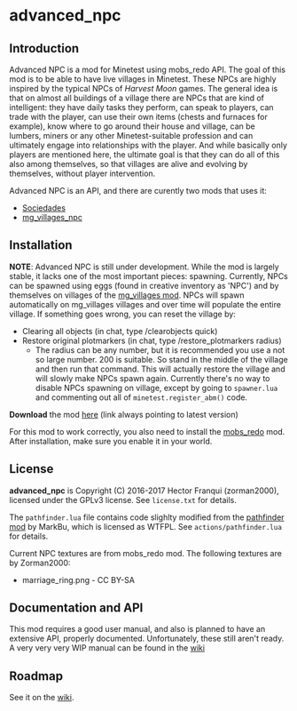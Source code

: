 advanced_npc
============

Introduction
------------

Advanced NPC is a mod for Minetest using mobs_redo API.
The goal of this mod is to be able to have live villages in Minetest. These NPCs are highly inspired by the typical NPCs of _Harvest Moon_ games. The general idea is that on almost all buildings of a village there are NPCs that are kind of intelligent: they have daily tasks they perform, can speak to players, can trade with the player, can use their own items (chests and furnaces for example), know where to go around their house and village, can be lumbers, miners or any other Minetest-suitable profession and can ultimately engage into relationships with the player. And while basically only players are mentioned here, the ultimate goal is that they can do all of this also among themselves, so that villages are alive and evolving by themselves, without player intervention.

Advanced NPC is an API, and there are curently two mods that uses it:
  * [Sociedades](https://forum.minetest.net/viewtopic.php?t=15382)
  * [mg_villages_npc](https://github.com/hkzorman/mg_villages_npc)

Installation
------------

__NOTE__: Advanced NPC is still under development. While the mod is largely stable, it lacks one of the most important pieces: spawning. Currently, NPCs can be spawned using eggs (found in creative inventory as 'NPC') and by themselves on villages of the [mg_villages mod](https://forum.minetest.net/viewtopic.php?t=13589). NPCs will spawn automatically on mg_villages villages and over time will populate the entire village. If something goes wrong, you can reset the village by:
  - Clearing all objects (in chat, type /clearobjects quick)
  - Restore original plotmarkers (in chat, type /restore_plotmarkers radius)
    - The radius can be any number, but it is recommended you use a not so large number. 200 is suitable. So stand in the middle of the village and then run that command.
This will actually restore the village and will slowly make NPCs spawn again. Currently there's no way to disable NPCs spawning on village, except by going to `spawner.lua` and commenting out all of `minetest.register_abm()` code.

__Download__ the mod [here](https://github.com/hkzorman/advanced_npc/archive/master.zip) (link always pointing to latest version)

For this mod to work correctly, you also need to install the [mobs_redo](https://github.com/tenplus1/mobs_redo) mod. After installation, make sure you enable it in your world.


License
-------

__advanced_npc__ is Copyright (C) 2016-2017 Hector Franqui (zorman2000), licensed under the GPLv3 license. See `license.txt` for details.

The `pathfinder.lua` file contains code slighlty modified from the [pathfinder mod](https://github.com/MarkuBu/pathfinder) by MarkBu, which is licensed as WTFPL. See `actions/pathfinder.lua` for details.

Current NPC textures are from mobs_redo mod.
The following textures are by Zorman2000:
- marriage_ring.png - CC BY-SA


Documentation and API
---------------------

This mod requires a good user manual, and also is planned to have an extensive API, properly documented. Unfortunately, these still aren't ready. A very very very WIP manual can be found in the [wiki](https://github.com/hkzorman/advanced_npc/wiki/Concept%3A-Dialogues)


Roadmap
-------

See it on the [wiki](https://github.com/hkzorman/advanced_npc/wiki).
